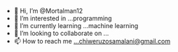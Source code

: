 - 👋 Hi, I’m @Mortalman12
- 👀 I’m interested in ...programming
- 🌱 I’m currently learning ...machine learning
- 💞️ I’m looking to collaborate on ...
- 📫 How to reach me ...chiweruzosamalani@gmail.com

<!---
Mortalman12/Mortalman12 is a ✨ special ✨ repository because its `README.md` (this file) appears on your GitHub profile.
You can click the Preview link to take a look at your changes.
--->
